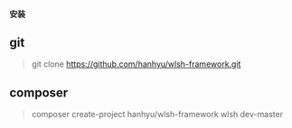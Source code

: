 #### 安装

## git
> git clone https://github.com/hanhyu/wlsh-framework.git

## composer
> composer create-project hanhyu/wlsh-framework wlsh dev-master